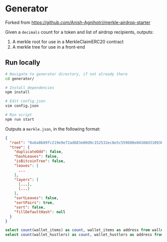 # Generator

Forked from https://github.com/Anish-Agnihotri/merkle-airdrop-starter

Given a `decimals` count for a token and list of airdrop recipients, outputs:

1. A merkle root for use in a MerkleClaimERC20 contract
2. A merkle tree for use in a front-end

## Run locally

```bash
# Navigate to generator directory, if not already there
cd generator/

# Install dependencies
npm install

# Edit config.json
vim config.json

# Run script
npm run start
```

Outputs a `merkle.json`, in the following format:

```json
{
  "root": "0x6a0b89fc219e9e72ad683e00d9c152532ec8e5c559600e04160d310936400a00",
  "tree": {
    "duplicateOdd": false,
    "hashLeaves": false,
    "isBitcoinTree": false,
    "leaves": [
      ...
    ],
    "layers": [
      [...],
      [...]
    ],
    "sortLeaves": false,
    "sortPairs": true,
    "sort": false,
    "fillDefaultHash": null
  }
}
```

```sql
select count(wallet_items) as count, wallet_items as address from wallet_items w LEFT JOIN items i on w.item_wallets = i.id where i."type" = 'WEAPON' group by address
select count(wallet_hustlers) as count, wallet_hustlers as address from hustlers where item_hustler_clothes > '0' group by address
```